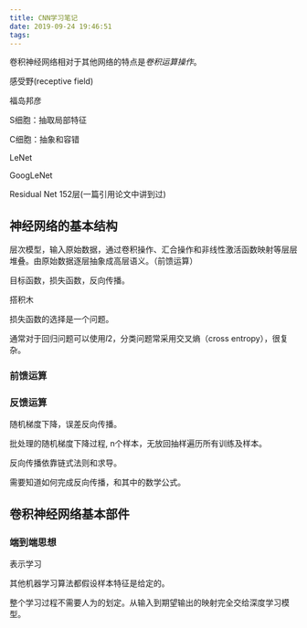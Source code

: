 ```yaml
---
title: CNN学习笔记
date: 2019-09-24 19:46:51
tags:
---
```


卷积神经网络相对于其他网络的特点是*卷积运算操作*。



感受野(receptive field)

福岛邦彦

S细胞：抽取局部特征

C细胞：抽象和容错

LeNet

GoogLeNet

Residual Net 152层(一篇引用论文中讲到过)

## 神经网络的基本结构

层次模型，输入原始数据，通过卷积操作、汇合操作和非线性激活函数映射等层层堆叠。由原始数据逐层抽象成高层语义。（前馈运算）

目标函数，损失函数，反向传播。

搭积木

损失函数的选择是一个问题。

通常对于回归问题可以使用$l2$，分类问题常采用交叉熵（cross entropy），很复杂。

### 前馈运算



### 反馈运算

随机梯度下降，误差反向传播。

批处理的随机梯度下降过程,  n个样本，无放回抽样遍历所有训练及样本。

反向传播依靠链式法则和求导。

需要知道如何完成反向传播，和其中的数学公式。



## 卷积神经网络基本部件

### 端到端思想

表示学习

其他机器学习算法都假设样本特征是给定的。

整个学习过程不需要人为的划定。从输入到期望输出的映射完全交给深度学习模型。

